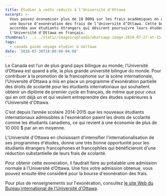 ```yaml
---
title: Étudier à coûts réduits à l'Université d'Ottawa
excerpt: >-
  Vous pouvez économiser plus de 10 000$ sur les frais académiques en obtenant
  une bourse d‘exonération des frais de l‘Université d’Ottawa. Cette bourse est
  accordée aux étudiants étrangers qui désirent poursuivre leurs études à
  l'Université d'Ottawa en français.
thumbnail: ../../static/images/uploads/whatsapp-image-2018-07-27-at-15.41.51.jpeg
tags:
  - canada guide voyage etudier à Uottawa
date: '2018-07-30T18:00:00-04:00'
---
```

Le Canada est l’un de plus grand pays bilingue au monde; l’Université d’Ottawa est quand à elle, la plus grande université bilingue du monde. Pour contribuer à la promotion de la francophonie sur la scène internationale, l’Université d’Ottawa a mis en place un programme d'exonération partielle des droits de scolarité pour les étudiants internationaux qui souhaitent obtenir un diplôme de premier cycle en français, de même que pour ceux qui en ont déjà un et qui veulent entreprendre des études supérieures à l'Université d'Ottawa.

C’est depuis l’année scolaire 2014-2015 que les nouveaux étudiants internationaux admissibles à l'exonération paient les droits de scolarité comme les étudiants canadiens, ce qui revient à une économie de plus de 10 000 $ par an en moyenne.

L'Université d'Ottawa en choisissant d'intensifier l'internationalisation de ses programmes d'études, donne une très bonne opportunité pour les étudiants étrangers francophones et francophiles qui bénéficieront d'une réduction substantielle de leurs frais de scolarité.

Pour obtenir cette exoneration, il faudrait faire au préalable une admission normale à l’Université d’Ottawa. Une fois votre admission obtenue, vous pouvez ensuite être considéré pour la bourse d'exonération des frais.

Pour plus de renseignements sur l'exonération, consultez <a href="<http://www.uottawa.ca/droits-universitaires/exoneration-partielle-des-droits-de-scolarite>" target="_blank" rel="nofollow noopener">le site Web du Bureau international de l'Université d'Ottawa</a>.

